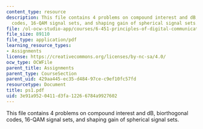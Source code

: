 ```yaml
---
content_type: resource
description: This file contains 4 problems on compound interest and dB, biorthogonal
  codes, 16-QAM signal sets, and shaping gain of spherical signal sets.
file: /ol-ocw-studio-app/courses/6-451-principles-of-digital-communication-ii-spring-2005/3e91a9520411d3fa12266784a9927602_ps1.pdf
file_size: 89110
file_type: application/pdf
learning_resource_types:
- Assignments
license: https://creativecommons.org/licenses/by-nc-sa/4.0/
ocw_type: OCWFile
parent_title: Assignments
parent_type: CourseSection
parent_uid: 429aa445-ec35-d484-97ce-c9ef10fc57fd
resourcetype: Document
title: ps1.pdf
uid: 3e91a952-0411-d3fa-1226-6784a9927602
---
```

This file contains 4 problems on compound interest and dB, biorthogonal codes, 16-QAM signal sets, and shaping gain of spherical signal sets.